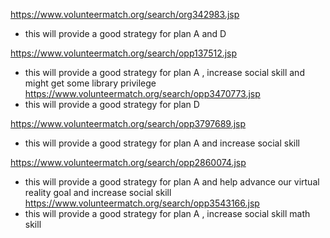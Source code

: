 https://www.volunteermatch.org/search/org342983.jsp 
- this will provide a good strategy  for plan A and D  

https://www.volunteermatch.org/search/opp137512.jsp 
- this will provide a good strategy  for plan A  , increase social skill and might get some library privilege  
https://www.volunteermatch.org/search/opp3470773.jsp 
- this will provide a good strategy for plan D 

https://www.volunteermatch.org/search/opp3797689.jsp 
- this will provide a good strategy  for plan A and increase social skill 

https://www.volunteermatch.org/search/opp2860074.jsp 
- this will provide a good strategy  for plan A  and help advance our virtual reality goal and increase social skill 
https://www.volunteermatch.org/search/opp3543166.jsp 
 - this will provide a good strategy  for plan A , increase social skill math skill  


